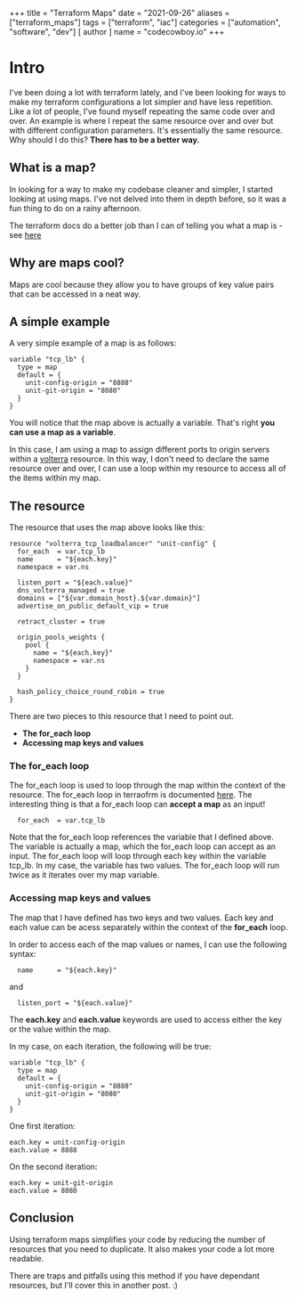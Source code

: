 +++
title = "Terraform Maps"
date = "2021-09-26"
aliases = ["terraform_maps"]
tags = ["terraform", "iac"]
categories = ["automation", "software", "dev"]
[ author ]
  name = "codecowboy.io"
+++

# Intro
I've been doing a lot with terraform lately, and I've been looking for ways to make my terraform configurations a lot simpler and have less repetition. Like a lot of people, I've found myself repeating the same code over and over. An example is where I repeat the same resource over and over but with different configuration parameters. It's essentially the same resource. Why should I do this? **There has to be a better way.**

## What is a map?
In looking for a way to make my codebase cleaner and simpler, I started looking at using maps. I've not delved into them in depth before, so it was a fun thing to do on a rainy afternoon. 

The terraform docs do a better job than I can of telling you what a map is - see [here](https://www.terraform.io/docs/language/expressions/types.html#maps-objects)

## Why are maps cool?
Maps are cool because they allow you to have groups of key value pairs that can be accessed in a neat way. 

## A simple example
A very simple example of a map is as follows:

```
variable "tcp_lb" {
  type = map
  default = {
    unit-config-origin = "8888"
    unit-git-origin = "8080"
  }
}
```
You will notice that the map above is actually a variable. That's right **you can use a map as a variable**. 

In this case, I am using a map to assign different ports to origin servers within a [volterra](http://volterra.io) resource.
In this way, I don't need to declare the same resource over and over, I can use a loop within my resource to access all of the items within my map.

## The resource
The resource that uses the map above looks like this:

```
resource "volterra_tcp_loadbalancer" "unit-config" {
  for_each  = var.tcp_lb
  name      = "${each.key}"
  namespace = var.ns

  listen_port = "${each.value}"
  dns_volterra_managed = true
  domains = ["${var.domain_host}.${var.domain}"]
  advertise_on_public_default_vip = true

  retract_cluster = true

  origin_pools_weights {
    pool {
      name = "${each.key}"
      namespace = var.ns
    }
  }

  hash_policy_choice_round_robin = true
}
```

There are two pieces to this resource that I need to point out.

- **The for_each loop**
- **Accessing map keys and values**

### The for_each loop
The for_each loop is used to loop through the map within the context of the resource. 
The for_each loop in terraofrm is documented [here](https://www.terraform.io/docs/language/meta-arguments/for_each.html#basic-syntax). The interesting thing is that a for_each loop can **accept a map** as an input!

```
  for_each  = var.tcp_lb
```
Note that the for_each loop references the variable that I defined above. The variable is actually a map, which the for_each loop can accept as an input. 
The for_each loop will loop through each key within the variable tcp_lb. In my case, the variable has two values.
The for_each loop will run twice as it iterates over my map variable.

### Accessing map keys and values
The map that I have defined has two keys and two values.
Each key and each value can be acess separately within the context of the **for_each** loop.

In order to access each of the map values or names, I can use the following syntax:

```
  name      = "${each.key}"
```
and
```
  listen_port = "${each.value}"
```

The **each.key** and **each.value** keywords are used to access either the key or the value within the map.

In my case, on each iteration, the following will be true:

```
variable "tcp_lb" {
  type = map
  default = {
    unit-config-origin = "8888"
    unit-git-origin = "8080"
  }
}
```
One first iteration:

```
each.key = unit-config-origin
each.value = 8888
```

On the second iteration:
```
each.key = unit-git-origin
each.value = 8080
```

## Conclusion
Using terraform maps simplifies your code by reducing the number of resources that you need to duplicate. It also makes your code a lot more readable.

There are traps and pitfalls using this method if you have dependant resources, but I'll cover this in another post. :)
